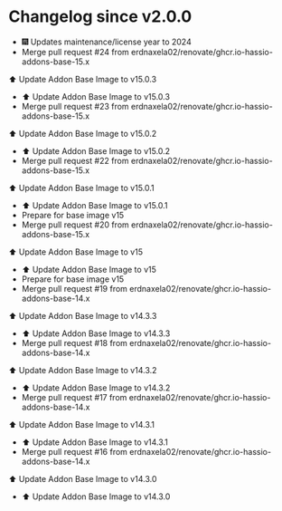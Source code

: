 # Changelog since v2.0.0
- 🎆 Updates maintenance/license year to 2024 
- Merge pull request #24 from erdnaxela02/renovate/ghcr.io-hassio-addons-base-15.x

⬆️ Update Addon Base Image to v15.0.3 
- ⬆️ Update Addon Base Image to v15.0.3 
- Merge pull request #23 from erdnaxela02/renovate/ghcr.io-hassio-addons-base-15.x

⬆️ Update Addon Base Image to v15.0.2 
- ⬆️ Update Addon Base Image to v15.0.2 
- Merge pull request #22 from erdnaxela02/renovate/ghcr.io-hassio-addons-base-15.x

⬆️ Update Addon Base Image to v15.0.1 
- ⬆️ Update Addon Base Image to v15.0.1 
- Prepare for base image v15 
- Merge pull request #20 from erdnaxela02/renovate/ghcr.io-hassio-addons-base-15.x

⬆️ Update Addon Base Image to v15 
- ⬆️ Update Addon Base Image to v15 
- Prepare for base image v15 
- Merge pull request #19 from erdnaxela02/renovate/ghcr.io-hassio-addons-base-14.x

⬆️ Update Addon Base Image to v14.3.3 
- ⬆️ Update Addon Base Image to v14.3.3 
- Merge pull request #18 from erdnaxela02/renovate/ghcr.io-hassio-addons-base-14.x

⬆️ Update Addon Base Image to v14.3.2 
- ⬆️ Update Addon Base Image to v14.3.2 
- Merge pull request #17 from erdnaxela02/renovate/ghcr.io-hassio-addons-base-14.x

⬆️ Update Addon Base Image to v14.3.1 
- ⬆️ Update Addon Base Image to v14.3.1 
- Merge pull request #16 from erdnaxela02/renovate/ghcr.io-hassio-addons-base-14.x

⬆️ Update Addon Base Image to v14.3.0 
- ⬆️ Update Addon Base Image to v14.3.0 
